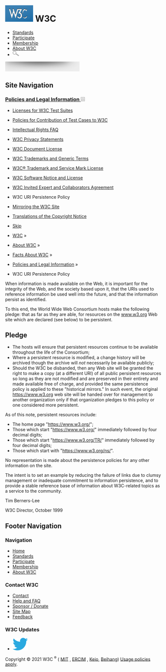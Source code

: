 [<img src="/2008/site/images/logo-w3c-mobile-lg" alt="W3C" width="90" height="53" />](/) <span class="alt-logo">W3C</span>
==========================================================================================================================

-   [Standards](/standards/)
-   [Participate](/participate/)
-   [Membership](/Consortium/membership)
-   [About W3C](/Consortium/)
-   <img src="/2008/site/images/search-button" alt="Search" class="submit" width="21" height="17" />

<img src="/2008/site/images/logo-shadow" height="32" />

Site Navigation
---------------

### <span class="ribbon">[Policies and Legal Information <img src="/2008/site/images/header-link" alt="Header link" class="header-link" width="13" height="13" />](/Consortium/Legal/ipr-notice.html "Up to Policies and Legal Information")</span>

-   [Licenses for W3C Test Suites](/Consortium/Legal/2008/04-testsuite-copyright.html)
-   [Policies for Contribution of Test Cases to W3C](/2004/10/27-testcases.html)
-   [Intellectual Rights FAQ](/Consortium/Legal/IPR-FAQ)
-   [W3C Privacy Statements](/Consortium/Legal/privacy-statement)
-   [W3C Document License](/Consortium/Legal/copyright-documents)
-   [W3C Trademarks and Generic Terms](/Consortium/Legal/2002/trademarks-20021231.html)
-   [W3C® Trademark and Service Mark License](/Consortium/Legal/trademark-license)
-   [W3C Software Notice and License](/Consortium/Legal/copyright-software)
-   [W3C Invited Expert and Collaborators Agreement](/Consortium/Legal/collaborators-agreement)
-   <span class="current">W3C URI Persistence Policy</span>
-   [Mirroring the W3C Site](/1999/10/21-mirroring-policy.html)
-   [Translations of the Copyright Notice](/Consortium/Legal/2006/08-copyright-translations.html)

  

-   [Skip](#w3c_content_body "Skip to content (e.g., when browsing via audio)")
-   [W3C](/) <span class="cr">»</span> 
-   [About W3C](/Consortium/) <span class="cr">»</span> 
-   [Facts About W3C](/Consortium/facts.html) <span class="cr">»</span> 
-   [Policies and Legal Information](/Consortium/Legal/ipr-notice.html) <span class="cr">»</span> 
-   W3C URI Persistence Policy

When information is made available on the Web, it is important for the integrity of the Web, and the society based upon it, that the URIs used to reference information be used well into the future, and that the information persist as identified.

To this end, the World Wide Web Consortium hosts make the following pledge: that as far as they are able, for resources on the www.w3.org Web site which are declared (see below) to be persistent.

Pledge
------

-   The hosts will ensure that persistent resources continue to be available throughout the life of the Consortium;
-   Where a persistent resource is modified, a change history will be archived though the archive will *not* necessarily be available publicly;
-   Should the W3C be disbanded, then any Web site will be granted the right to make a copy (at a different URI) of all public persistent resources so long as they are not modified and are preserved in their entirety and made available free of charge, and provided the same persistence policy is applied to these "historical mirrors." In such event, the original https://www.w3.org web site will be handed over for management to another organization only if that organization pledges to this policy or one considered more persistent.

As of this note, persistent resources include:

-   The home page "https://www.w3.org/";
-   Those which start "https://www.w3.org/" immediately followed by four decimal digits;
-   Those which start "https://www.w3.org/TR/" immediately followed by four decimal digits;
-   Those which start with "https://www.w3.org/ns/".

No representation is made about the persistence policies for any other information on the site.

The intent is to set an example by reducing the failure of links due to clumsy management or inadequate commitment to information persistence, and to provide a stable reference base of information about W3C-related topics as a service to the community.

Tim Berners-Lee

W3C Director, October 1999

Footer Navigation
-----------------

### Navigation

-   [Home](/)
-   [Standards](/standards/)
-   [Participate](/participate/)
-   [Membership](/Consortium/membership)
-   [About W3C](/Consortium/)

### Contact W3C

-   [Contact](/Consortium/contact)
-   [Help and FAQ](/Help/)
-   [Sponsor / Donate](/Consortium/sponsor/)
-   [Site Map](/Consortium/siteindex)
-   [Feedback](http://lists.w3.org/Archives/Public/site-comments/)

### W3C Updates

-   [<img src="/2008/site/images/Twitter_bird_logo_2012.svg" alt="Twitter" class="social-icon" height="40" />](http://twitter.com/W3C "Follow W3C on Twitter")

Copyright © 2021 W3C <sup>®</sup> ( [MIT](http://www.csail.mit.edu/) , [ERCIM](http://www.ercim.org/) , [Keio](http://www.keio.ac.jp/), [Beihang](http://ev.buaa.edu.cn/)) [Usage policies apply](/Consortium/Legal/ipr-notice).
